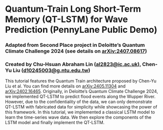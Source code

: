 # Quantum-Train Long Short-Term Memory (QT-LSTM) for Wave Prediction (PennyLane Public Demo)

### Adapted from Second Place project in Deloitte’s Quantum Climate Challenge 2024 (see details on [arXiv:2407.08617](https://arxiv.org/abs/2407.08617))

### Created by Chu-Hsuan Abraham Lin (al2823@ic.ac.uk), Chen-Yu Liu (d10245003@g.ntu.edu.tw)
This tutorial features the Quantum Train architecture proposed by Chen-Yu Liu et al. You can find more details on [arXiv:2405.11304](https://arxiv.org/abs/2405.11304) and [arXiv:2402.16465](https://arxiv.org/abs/2402.16465). Originally, in Deloitte’s Quantum Climate Challenge 2024, we implemented QT-LSTM to predict flood events along the Wupper River. However, due to the confidentiality of the data, we can only demonstrate QT-LSTM with fabricated data for simplicity while showcasing the power of this framework.
In this tutorial, we implemented a classical LSTM model to learn the time-series wave data. We then explore the components of the LSTM model and finally implement the QT-LSTM.
